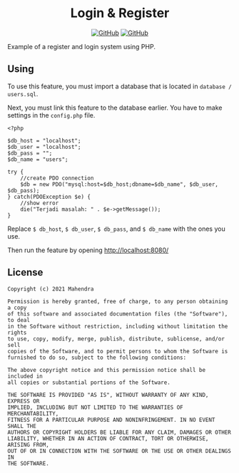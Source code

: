 <!-- markdownlint-disable MD033 MD041 -->

<div align="center">

# Login & Register
<a href="https://github.com/hendrasob/Login-Register/search?l=php"><img src="https://img.shields.io/badge/PHP-777BB4?style=for-the-badge&logo=php&logoColor=white" alt="GitHub" /></a>
<a href="https://github.com/hendrasob/Login-Register/search?l=css"><img src="https://img.shields.io/badge/CSS3-1572B6?style=for-the-badge&logo=css3&logoColor=white" alt="GitHub" /></a>

</div>

Example of a register and login system using PHP.

## Using

To use this feature, you must import a database that is located in `database / users.sql`.

Next, you must link this feature to the database earlier.  You have to make settings in the `config.php` file.

```
<?php

$db_host = "localhost";
$db_user = "localhost";
$db_pass = "";
$db_name = "users";

try {    
    //create PDO connection 
    $db = new PDO("mysql:host=$db_host;dbname=$db_name", $db_user, $db_pass);
} catch(PDOException $e) {
    //show error
    die("Terjadi masalah: " . $e->getMessage());
}
```

Replace `$ db_host`, `$ db_user`, `$ db_pass`, and `$ db_name` with the ones you use.

Then run the feature by opening [http://localhost:8080/](http://localhost:8080/)

## License

```
Copyright (c) 2021 Mahendra

Permission is hereby granted, free of charge, to any person obtaining a copy
of this software and associated documentation files (the "Software"), to deal
in the Software without restriction, including without limitation the rights
to use, copy, modify, merge, publish, distribute, sublicense, and/or sell
copies of the Software, and to permit persons to whom the Software is
furnished to do so, subject to the following conditions:

The above copyright notice and this permission notice shall be included in
all copies or substantial portions of the Software.

THE SOFTWARE IS PROVIDED "AS IS", WITHOUT WARRANTY OF ANY KIND, EXPRESS OR
IMPLIED, INCLUDING BUT NOT LIMITED TO THE WARRANTIES OF MERCHANTABILITY,
FITNESS FOR A PARTICULAR PURPOSE AND NONINFRINGEMENT. IN NO EVENT SHALL THE
AUTHORS OR COPYRIGHT HOLDERS BE LIABLE FOR ANY CLAIM, DAMAGES OR OTHER
LIABILITY, WHETHER IN AN ACTION OF CONTRACT, TORT OR OTHERWISE, ARISING FROM,
OUT OF OR IN CONNECTION WITH THE SOFTWARE OR THE USE OR OTHER DEALINGS IN
THE SOFTWARE.
```